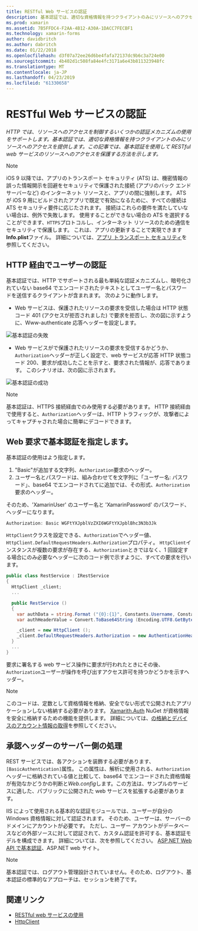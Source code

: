 ```yaml
---
title: RESTful Web サービスの認証
description: 基本認証では、適切な資格情報を持つクライアントのみにリソースへのアクセスを提供します。 この記事では、基本認証を使用して RESTful web サービスのリソースへのアクセスを保護する方法について説明します。
ms.prod: xamarin
ms.assetid: 7B5FFDC4-F2AA-4B12-A30A-1DACC7FECBF1
ms.technology: xamarin-forms
author: davidbritch
ms.author: dabritch
ms.date: 01/22/2018
ms.openlocfilehash: d3f07a72ee26d6be4fafa72137dc9b6c3a724e00
ms.sourcegitcommit: 4b402d1c508fa84e4fc3171a6e43b811323948fc
ms.translationtype: MT
ms.contentlocale: ja-JP
ms.lasthandoff: 04/23/2019
ms.locfileid: "61330658"
---
```

# <a name="authenticating-a-restful-web-service"></a>RESTful Web サービスの認証

_HTTP では、リソースへのアクセスを制御するいくつかの認証メカニズムの使用をサポートします。基本認証では、適切な資格情報を持つクライアントのみにリソースへのアクセスを提供します。この記事では、基本認証を使用して RESTful web サービスのリソースへのアクセスを保護する方法を示します。_

> [!NOTE]
> iOS 9 以降では、アプリのトランスポート セキュリティ (ATS) は、機密情報の誤った情報開示を回避をセキュリティで保護された接続 (アプリのバック エンド サーバーなど) のインターネット リソースと、アプリの間に強制します。   ATS が iOS 9 用にビルドされたアプリで既定で有効になるために、すべての接続は ATS セキュリティ要件に応じたされます。 接続はこれらの要件を満たしていない場合は、例外で失敗します。
> 使用することができない場合の ATS を選択することができます、`HTTPS`プロトコルし、インターネット リソースのための通信をセキュリティで保護します。 これは、アプリの更新することで実現できます**Info.plist**ファイル。 詳細については、[アプリ トランスポート セキュリティ](~/ios/app-fundamentals/ats.md)を参照してください。

## <a name="authenticating-users-over-http"></a>HTTP 経由でユーザーの認証

基本認証では、HTTP でサポートされる最も単純な認証メカニズムし、暗号化されていない base64 でエンコードされたテキストとしてユーザー名とパスワードを送信するクライアントが含まれます。 次のように動作します。

- Web サービスは、保護されたリソースの要求を受信した場合は HTTP 状態コード 401 (アクセスが拒否されました) で要求を拒否し、次の図に示すように、Www-authenticate 応答ヘッダーを設定します。

![](rest-images/basic-authentication-fail.png "基本認証の失敗")

- Web サービスがで保護されたリソースの要求を受信するかどうか、`Authorization`ヘッダーが正しく設定で、web サービスが応答 HTTP 状態コード 200、要求が成功したことを示すと、要求された情報が、応答であります。 このシナリオは、次の図に示されます。

![](rest-images/basic-authentication-success.png "基本認証の成功")

> [!NOTE]
> 基本認証は、HTTPS 接続経由でのみ使用する必要があります。 HTTP 接続経由で使用すると、<code>Authorization</code>ヘッダーは、HTTP トラフィックが、攻撃者によってキャプチャされた場合に簡単にデコードできます。

## <a name="specifying-basic-authentication-in-a-web-request"></a>Web 要求で基本認証を指定します。

基本認証の使用はよう指定します。

1. "Basic"が追加する文字列、`Authorization`要求のヘッダー。
1. ユーザー名とパスワードは、組み合わせてを文字列に「ユーザー名: パスワード」、base64 でエンコードされてに追加では、その形式、`Authorization`要求のヘッダー。

そのため、'XamarinUser' のユーザー名と 'XamarinPassword' のパスワード、ヘッダーになります。

```csharp
Authorization: Basic WGFtYXJpblVzZXI6WGFtYXJpblBhc3N3b3Jk
```

`HttpClient`クラスを設定できる、`Authorization`でヘッダー値、`HttpClient.DefaultRequestHeaders.Authorization`プロパティ。 `HttpClient`インスタンスが複数の要求が存在する、`Authorization`ときではなく、1 回設定する場合にのみ必要なヘッダーに次のコード例で示すように、すべての要求を行います。

```csharp
public class RestService : IRestService
{
  HttpClient _client;
  ...

  public RestService ()
  {
    var authData = string.Format ("{0}:{1}", Constants.Username, Constants.Password);
    var authHeaderValue = Convert.ToBase64String (Encoding.UTF8.GetBytes (authData));

    _client = new HttpClient ();
    _client.DefaultRequestHeaders.Authorization = new AuthenticationHeaderValue ("Basic", authHeaderValue);
  }
  ...
}
```

要求に署名する web サービス操作に要求が行われたときにその後、`Authorization`ユーザーが操作を呼び出すアクセス許可を持つかどうかを示すヘッダー。

> [!NOTE]
> このコードは、定数として資格情報を格納、安全でない形式で公開されたアプリケーションしない格納する必要があります。 [Xamarith.Auth](https://www.nuget.org/packages/Xamarin.Auth/) NuGet が資格情報を安全に格納するための機能を提供します。 詳細については、[の格納とデバイスのアカウント情報の取得](~/xamarin-forms/data-cloud/authentication/oauth.md)を参照してください。

## <a name="processing-the-authorization-header-server-side"></a>承認ヘッダーのサーバー側の処理

REST サービスでは、各アクションを装飾する必要があります、`[BasicAuthentication]`属性。 この属性は、解析に使用される、`Authorization`ヘッダーに格納されている値と比較して、base64 でエンコードされた資格情報が有効なかどうかの判断と*Web.config*します。この方法は、サンプルのサービスに適した、パブリックに公開された web サービスを拡張する必要があります。

IIS によって使用される基本的な認証モジュールでは、ユーザーが自分の Windows 資格情報に対して認証されます。 そのため、ユーザーは、サーバーのドメインにアカウントが必要です。 ただし、ユーザー アカウントがデータベースなどの外部ソースに対して認証されて、カスタム認証を許可する、基本認証モデルを構成できます。 詳細については、次を参照してください。 [ASP.NET Web API で基本認証](http://www.asp.net/web-api/overview/security/basic-authentication)、ASP.NET web サイト。

> [!NOTE]
> 基本認証では、ログアウト管理設計されていません。そのため、ログアウト、基本認証の標準的なアプローチは、セッションを終了です。

## <a name="related-links"></a>関連リンク

- [RESTful web サービスの使用](~/xamarin-forms/data-cloud/consuming/rest.md)
- [HttpClient](https://msdn.microsoft.com/library/system.net.http.httpclient(v=vs.110).aspx)
